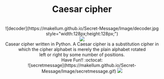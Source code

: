 <div style="text-align:center;">
<h1>Caesar cipher</h1><br>
![decoder](https://makellum.github.io/Secret-Message/Image/decoder.jpg style="width:128px;height:128px;")<br>
  <img src="https://makellum.github.io/Secret-Message/Image/decoder.jpg"><br>
Casear cipher written in Python.
A Caesar cipher is a substitution cipher in<br>
which the cipher alphabet is merely the plain alphabet rotated<br>
left or right by some number of positions.<br>
Have Fun!! :octocat:<br>
![secretmessage](https://makellum.github.io/Secret-Message/Image/secretmessage.gif)
<img src="https://makellum.github.io/Secret-Message/Image/secretmessage.gif"><br>
</div>
